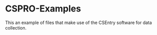 # CSPRO-Examples
This an example of files that make use of the CSEntry software for data collection. 
